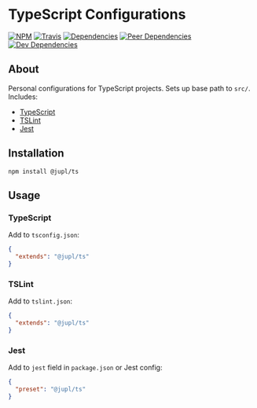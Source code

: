 # TypeScript Configurations
[![NPM](https://img.shields.io/npm/v/@jupl/ts.svg?style=flat-square)](https://www.npmjs.org/package/@jupl/ts)
[![Travis](https://img.shields.io/travis/jupl/ts.svg?label=travis&style=flat-square)](https://travis-ci.org/jupl/ts)
[![Dependencies](https://img.shields.io/david/jupl/ts.svg?style=flat-square)](https://david-dm.org/jupl/ts)
[![Peer Dependencies](https://img.shields.io/david/peer/jupl/ts.svg?style=flat-square)](https://david-dm.org/jupl/ts?type=peer)
[![Dev Dependencies](https://img.shields.io/david/dev/jupl/ts.svg?style=flat-square)](https://david-dm.org/jupl/ts?type=dev)

## About
Personal configurations for TypeScript projects. Sets up base path to `src/`. Includes:
- [TypeScript](https://www.typescriptlang.org/docs/handbook/tsconfig-json.html)
- [TSLint](https://palantir.github.io/tslint/)
- [Jest](https://jestjs.io/)

## Installation
```
npm install @jupl/ts
```

## Usage

### TypeScript
Add to `tsconfig.json`:
```json
{
  "extends": "@jupl/ts"
}
```

### TSLint
Add to `tslint.json`:
```json
{
  "extends": "@jupl/ts"
}
```

### Jest
Add to `jest` field in `package.json` or Jest config:
```json
{
  "preset": "@jupl/ts"
}
```
